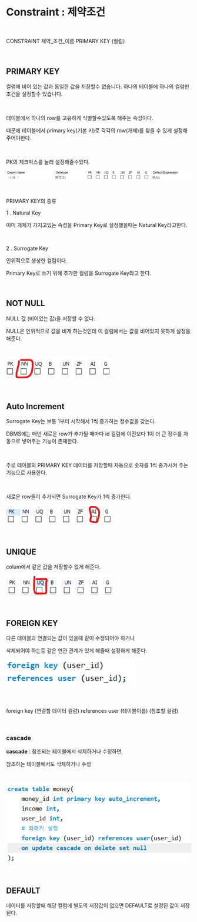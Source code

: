 # Constraint : 제약조건

<br>

CONSTRAINT 제약_조건_이름 PRIMARY KEY (컬럼)

<br>

## PRIMARY KEY

컬럼에 비어 있는 값과 동일한 값을 저장할수 없습니다. 하나의 테이블에 하나의 컬럼만 조건을 설정할수 있습니다.

<br>

테이블에서 하나의 row를 고유하게 식별할수있도록 해주는 속성이다.

때문에 테이블에서 primary key(기본 키)로 각각의 row(개체)를 찾을 수 있게 설정해주어야한다.

<br>

PK의 체크박스를 눌러 설정해줄수있다.

![Constraint](../Images/데이터베이스_제약조건/Constraint-1.png)

<br>

PRIMARY KEY의 종류

1 . Natural Key

이미 개체가 가지고있는 속성을 Primary Key로 설정했을때는 Natural Key라고한다.

<br>

2 . Surrogate Key

인위적으로 생성한 컬럼이다.

Primary Key로 쓰기 위해 추가한 컬럼을 Surrogate Key라고 한다.

<br>

## NOT NULL

NULL 값 (비어있는 값)을 저장할 수 없다.

NULL은 인위적으로 값을 비게 하는것인데 이 컬럼에서는 값을 비어있지 못하게 설정을 해준다.

<br>

![Constraint](../Images/데이터베이스_제약조건/Constraint-2.png)

<br>

## Auto Increment

Surrogate Key는 보통 1부터 시작해서 1씩 증가하는 정수값을 갖는다.

DBMS에는 매번 새로운 row가 추가될 때마다 id 컬럼에 이전보다 1이 더 큰 정수를 자동으로 넣어주는 기능이 존재한다.

<br>

주로 테이블의 PRIMARY KEY 데이터를 저장할때 자동으로 숫자를 1씩 증가시켜 주는 기능으로 사용한다.

<br>

새로운 row들이 추가되면 Surrogate Key가 1씩 증가한다.

![Constraint](../Images/데이터베이스_제약조건/Constraint-3.png)

<br>

## UNIQUE

colum에서 같은 값을 저장할수 없게 해준다.

![Constraint](../Images/데이터베이스_제약조건/Constraint-4.png)

<br>

## FOREIGN KEY

다른 테이블과 연결되는 값이 있을때 같이 수정되어야 하거나

삭제되어야 하는등 같은 연관 관계가 있게 해줄때 설정하게 해준다.

![Constraint](../Images/데이터베이스_제약조건/Constraint-5.png)

<br>

foreign key (연결할 데이터  컬럼)
references user (테이블이름) (참조할 컬럼)

<br>

### **cascade**

**cascade** : 참조되는 테이블에서 삭제하거나 수정하면,

참조하는 테이블에서도 삭제하거나 수정

<br>

![Constraint](../Images/데이터베이스_제약조건/Constraint-6.png)

<br>

## DEFAULT

데이터를 저장할때 해당 컬럼에 별도의 저장값이 없으면 DEFAULT로 설정된 값이 저장된다.